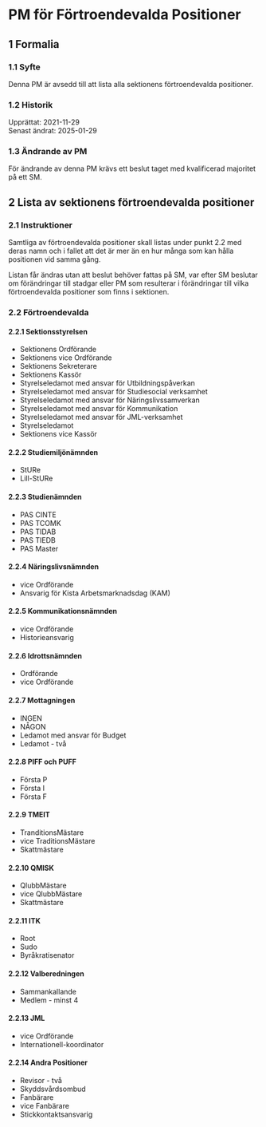 # PM för Förtroendevalda Positioner

## 1 Formalia

### 1.1 Syfte

Denna PM är avsedd till att lista alla sektionens förtroendevalda positioner.

### 1.2 Historik

Upprättat: 2021-11-29  
Senast ändrat: 2025-01-29

### 1.3 Ändrande av PM

För ändrande av denna PM krävs ett beslut taget med kvalificerad majoritet på ett SM.

## 2 Lista av sektionens förtroendevalda positioner

### 2.1 Instruktioner

Samtliga av förtroendevalda positioner skall listas under punkt 2.2 med deras namn och i fallet att det är mer än en hur många som kan hålla positionen vid samma gång.

Listan får ändras utan att beslut behöver fattas på SM, var efter SM beslutar om förändringar till stadgar eller PM som resulterar i förändringar till vilka förtroendevalda positioner som finns i sektionen.

### 2.2 Förtroendevalda

#### 2.2.1 Sektionsstyrelsen

- Sektionens Ordförande
- Sektionens vice Ordförande
- Sektionens Sekreterare
- Sektionens Kassör
- Styrelseledamot med ansvar för Utbildningspåverkan
- Styrelseledamot med ansvar för Studiesocial verksamhet
- Styrelseledamot med ansvar för Näringslivssamverkan
- Styrelseledamot med ansvar för Kommunikation
- Styrelseledamot med ansvar för JML-verksamhet
- Styrelseledamot
- Sektionens vice Kassör

#### 2.2.2 Studiemiljönämnden

- StURe
- Lill-StURe

#### 2.2.3 Studienämnden

- PAS CINTE
- PAS TCOMK
- PAS TIDAB
- PAS TIEDB
- PAS Master

#### 2.2.4 Näringslivsnämnden

- vice Ordförande
- Ansvarig för Kista Arbetsmarknadsdag (KAM)

#### 2.2.5 Kommunikationsnämnden

- vice Ordförande
- Historieansvarig

#### 2.2.6 Idrottsnämnden

- Ordförande
- vice Ordförande

#### 2.2.7 Mottagningen

- INGEN
- NÅGON
- Ledamot med ansvar för Budget
- Ledamot - två

#### 2.2.8 PIFF och PUFF

- Första P
- Första I
- Första F

#### 2.2.9 TMEIT

- TranditionsMästare
- vice TraditionsMästare
- Skattmästare

#### 2.2.10 QMISK

- QlubbMästare
- vice QlubbMästare
- Skattmästare

#### 2.2.11 ITK

- Root
- Sudo
- Byråkratisenator

#### 2.2.12 Valberedningen

- Sammankallande
- Medlem - minst 4

#### 2.2.13 JML

- vice Ordförande
- Internationell-koordinator

#### 2.2.14 Andra Positioner

- Revisor - två
- Skyddsvårdsombud
- Fanbärare
- vice Fanbärare
- Stickkontaktsansvarig
